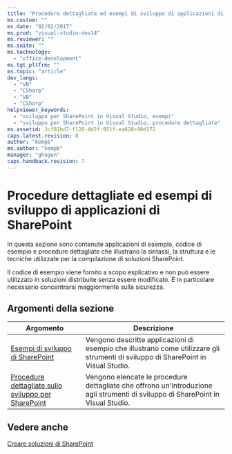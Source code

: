 ```yaml
---
title: "Procedure dettagliate ed esempi di sviluppo di applicazioni di SharePoint | Microsoft Docs"
ms.custom: ""
ms.date: "02/02/2017"
ms.prod: "visual-studio-dev14"
ms.reviewer: ""
ms.suite: ""
ms.technology: 
  - "office-development"
ms.tgt_pltfrm: ""
ms.topic: "article"
dev_langs: 
  - "VB"
  - "CSharp"
  - "VB"
  - "CSharp"
helpviewer_keywords: 
  - "sviluppo per SharePoint in Visual Studio, esempi"
  - "sviluppo per SharePoint in Visual Studio, procedure dettagliate"
ms.assetid: 3cf81bd7-f120-4d2f-951f-ea628c90d172
caps.latest.revision: 8
author: "kempb"
ms.author: "kempb"
manager: "ghogen"
caps.handback.revision: 7
---
```

# Procedure dettagliate ed esempi di sviluppo di applicazioni di SharePoint
  In questa sezione sono contenute applicazioni di esempio, codice di esempio e procedure dettagliate che illustrano la sintassi, la struttura e le tecniche utilizzate per la compilazione di soluzioni SharePoint.  
  
 Il codice di esempio viene fornito a scopo esplicativo e non può essere utilizzato in soluzioni distribuite senza essere modificato.  È in particolare necessario concentrarsi maggiormente sulla sicurezza.  
  
## Argomenti della sezione  
  
|Argomento|Descrizione|  
|---------------|-----------------|  
|[Esempi di sviluppo di SharePoint](../sharepoint/sharepoint-development-samples.md)|Vengono descritte applicazioni di esempio che illustrano come utilizzare gli strumenti di sviluppo di SharePoint in Visual Studio.|  
|[Procedure dettagliate sullo sviluppo per SharePoint](../sharepoint/sharepoint-development-walkthroughs.md)|Vengono elencate le procedure dettagliate che offrono un'introduzione agli strumenti di sviluppo di SharePoint in Visual Studio.|  
  
## Vedere anche  
 [Creare soluzioni di SharePoint](../sharepoint/create-sharepoint-solutions.md)  
  
  